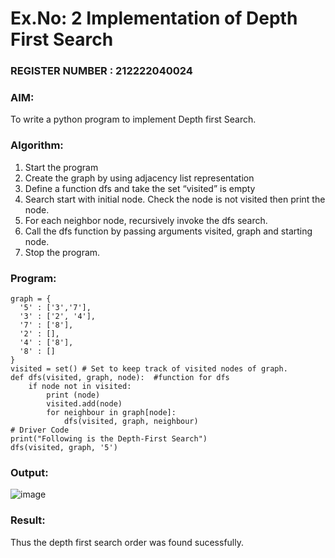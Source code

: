 # Ex.No: 2  Implementation of Depth First Search                                                          
### REGISTER NUMBER : 212222040024
### AIM: 
To write a python program to implement Depth first Search. 

### Algorithm:
1. Start the program
2. Create the graph by using adjacency list representation
3. Define a function dfs and take the set “visited” is empty 
4. Search start with initial node. Check the node is not visited then print the node.
5. For each neighbor node, recursively invoke the dfs search.
6. Call the dfs function by passing arguments visited, graph and starting node.
7. Stop the program.

### Program:
```
graph = {
  '5' : ['3','7'],
  '3' : ['2', '4'],
  '7' : ['8'],
  '2' : [],
  '4' : ['8'],
  '8' : []
}
visited = set() # Set to keep track of visited nodes of graph.
def dfs(visited, graph, node):  #function for dfs 
    if node not in visited:
        print (node)
        visited.add(node)
        for neighbour in graph[node]:
            dfs(visited, graph, neighbour)
# Driver Code
print("Following is the Depth-First Search")
dfs(visited, graph, '5')
```

### Output:
![image](https://github.com/user-attachments/assets/7a9b5417-46cf-421a-9a9d-3c43424d778f)

### Result:
Thus the depth first search order was found sucessfully.
